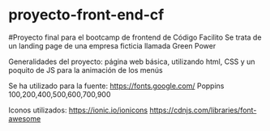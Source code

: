 # proyecto-front-end-cf

#Proyecto final para el bootcamp de frontend de Código Facilito
Se trata de un landing page de una empresa ficticia llamada Green Power

Generalidades del proyecto: página web básica, utilizando html, CSS y un poquito de JS para la animación de los menús

Se ha utilizado para la fuente:
https://fonts.google.com/
Poppins 100,200,400,500,600,700,900

Iconos utilizados: 
https://ionic.io/ionicons
https://cdnjs.com/libraries/font-awesome
